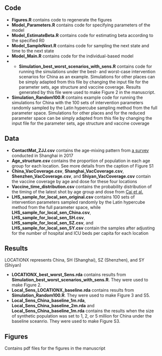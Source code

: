 ## Code
* **Figures.R** contains code to regenerate the figures
* **Model_Parameters.R** contains code for specifying parameters of the model
* **Model_EstimateBeta.R** contains code for estimating beta according to the specified R0
* **Model_SampleNext.R** contains code for sampling the next state and time to the next state
* **Model_Main.R** contains code for the individual-based model
* * **Simulation_best_worst_scenarios_with_sens.R** contains code for running the simulations under the best- and worst-case intervention scenarios for China as an example. Simulations for other places can be simply adapted from this file by changing the input file for the parameter sets, age structure and vaccine coverage. Results generated by this file were used to make Figure 2 in the manuscript.
* **Simulation_Random100.R** contains example code for running the simulations for China with the 100 sets of intervention parameters randomly sampled by the Latin hypercube sampling method from the full parameter space. Simulations for other places and for the reduced parameter space can be simply adapted from this file by changing the input file for the parameter sets, age structure and vaccine coverage

## Data
* **ContactMat_ZJJ.csv** contains the age-mixing pattern from [a survey](https://www.nature.com/articles/s41598-019-51609-8) conducted in Shanghai in 2017
* **Age_structure.csv** contains the proportion of population in each age group for each location. See more details from the caption of Figure S1
* **China_VacCoverage.csv**, **Shanghai_VacCoverage.csv**, **Shenzhen_VacCoverage.csv**, and **Shiyan_VacCoverage.csv** contain the vaccine coverage by age and dose for these four locations
* **Vaccine_time_distribution.csv** contains the probability distribution of the timing of the latest shot by age group and dose from [Cai et al.](https://www.nature.com/articles/s41591-022-01855-7#Sec14)
* **LHS_sample_for_local_sen_original.csv** contains 100 sets of intervention parameters sampled randomly by the Latin hypercube method from the full parameter space, while **LHS_sample_for_local_sen_China.csv**, **LHS_sample_for_local_sen_SH.csv**, **LHS_sample_for_local_sen_SZ.csv**, and **LHS_sample_for_local_sen_SY.csv** contain the samples after adjusting for the number of hospital and ICU beds per capita for each location

## Results
LOCATIONX represents China, SH (Shanghai), SZ (Shenzhen), and SY (Shiyan)
* **LOCATIONX_best_worst_Sens.rda** contains results from **Simulation_best_worst_scenarios_with_sens.R**. They were used to make Figure 2. 
* **Local_Sens_LOCATIONX_baseline.rda** contains results from **Simulation_Random100.R**. They were used to make Figure 3 and S5.
* **Local_Sens_China_baseline_1m.rda**, **Local_Sens_China_baseline_2m.rda** and **Local_Sens_China_baseline_1m.rda** contains the results when the size of synthetic population was set to 1, 2, or 5 million for China under the baseline sceanrio. They were used to make Figure S3.

## Figures
Contains pdf files for the figures in the manuscript
